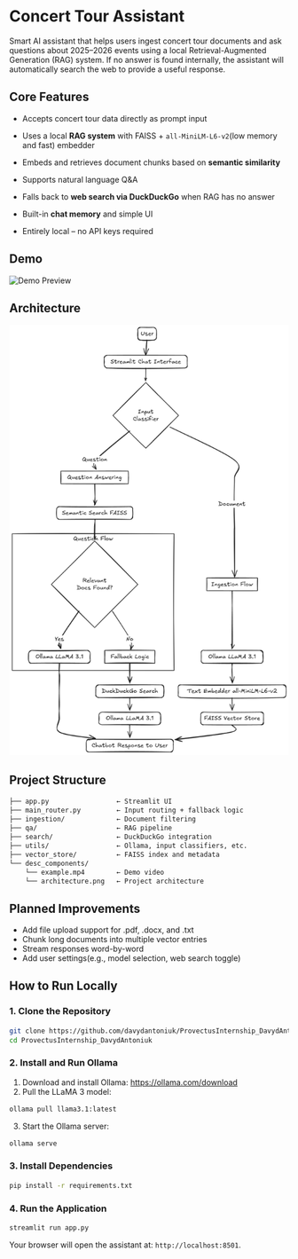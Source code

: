 # Concert Tour Assistant

Smart AI assistant that helps users ingest concert tour documents and ask questions about 2025–2026 events using a local Retrieval-Augmented Generation (RAG) system. If no answer is found internally, the assistant will automatically search the web to provide a useful response.

## Core Features

-   Accepts concert tour data directly as prompt input

-   Uses a local **RAG system** with FAISS + `all-MiniLM-L6-v2`(low memory and fast) embedder

-   Embeds and retrieves document chunks based on **semantic similarity**

-   Supports natural language Q&A

-   Falls back to **web search via DuckDuckGo** when RAG has no answer

-   Built-in **chat memory** and simple UI

-   Entirely local – no API keys required

## Demo

![Demo Preview](desc_components/demo.gif)

## Architecture

![Architecture](desc_components/architecture.png)

## Project Structure

```
├── app.py                 ← Streamlit UI
├── main_router.py         ← Input routing + fallback logic
├── ingestion/             ← Document filtering
├── qa/                    ← RAG pipeline
├── search/                ← DuckDuckGo integration
├── utils/                 ← Ollama, input classifiers, etc.
├── vector_store/          ← FAISS index and metadata
└── desc_components/
    └── example.mp4        ← Demo video
    └── architecture.png   ← Project architecture
```

## Planned Improvements

-   Add file upload support for .pdf, .docx, and .txt
-   Chunk long documents into multiple vector entries
-   Stream responses word-by-word
-   Add user settings(e.g., model selection, web search toggle)

## How to Run Locally

### 1. Clone the Repository

```bash
git clone https://github.com/davydantoniuk/ProvectusInternship_DavydAntoniuk
cd ProvectusInternship_DavydAntoniuk
```

### 2. Install and Run Ollama

1. Download and install Ollama: https://ollama.com/download
2. Pull the LLaMA 3 model:

```bash
ollama pull llama3.1:latest
```

3. Start the Ollama server:

```bash
ollama serve
```

### 3. Install Dependencies

```bash
pip install -r requirements.txt
```

### 4. Run the Application

```bash
streamlit run app.py
```

Your browser will open the assistant at: `http://localhost:8501`.
